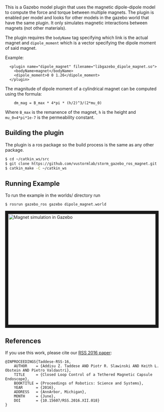 This is a Gazebo model plugin that uses the magnetic dipole-dipole model to compute the force and torque between multiple magnets. The plugin is enabled per model and looks for other models in the gazebo world that have the same plugin. It only simulates magnetic interactions between magnets (not other materials).

The plugin requires the `bodyName` tag specifying which link is the actual magnet and `dipole_moment` which is a vector specifying the dipole moment of said magnet.

Example:

      <plugin name="dipole_magnet" filename="libgazebo_dipole_magnet.so">
        <bodyName>magnet</bodyName>
        <dipole_moment>0 0 1.26</dipole_moment>
      </plugin>

The magnitude of dipole moment of a cylindrical magnet can be computed using the formula:

        dm_mag = B_max * 4*pi * (h/2)^3/(2*mu_0) 

Where `B_max` is the remanence of the magnet, `h` is the height and `mu_0=4*pi*1e-7` is the permeability constant.


## Building the plugin

The plugin is a ros package so the build process is the same as any other package.

```bash
$ cd ~/catkin_ws/src
$ git clone https://github.com/vustormlab/storm_gazebo_ros_magnet.git
$ catkin_make -C ~/catkin_ws
```

## Running Example

To run the example in the worlds/ directory run

```
$ rosrun gazebo_ros gazebo dipole_magnet.world
```

<a href="http://www.youtube.com/watch?feature=player_embedded&v=Lw2KfwgySWI" target="_blank"><img src="http://img.youtube.com/vi/Lw2KfwgySWI/0.jpg" 
alt="Magnet simulation in Gazebo" width="480" height="360" border="10" /></a>

## References

If you use this work, please cite our [RSS 2016 paper](http://www.roboticsproceedings.org/rss12/p18.html):

```
@INPROCEEDINGS{Taddese-RSS-16, 
    AUTHOR    = {Addisu Z. Taddese AND Piotr R. Slawinski AND Keith L. Obstein AND Pietro Valdastri}, 
    TITLE     = {Closed Loop Control of a Tethered Magnetic Capsule Endoscope}, 
    BOOKTITLE = {Proceedings of Robotics: Science and Systems}, 
    YEAR      = {2016}, 
    ADDRESS   = {AnnArbor, Michigan}, 
    MONTH     = {June}, 
    DOI       = {10.15607/RSS.2016.XII.018} 
} 
```
